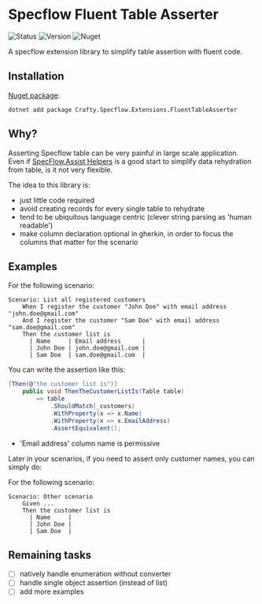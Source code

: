 # Specflow Fluent Table Asserter

![Status](https://github.com/pierregillon/Specflow.Extensions.FluentTableAsserter/actions/workflows/dotnet.yml/badge.svg)
![Version](https://img.shields.io/badge/dynamic/xml?color=blue&label=version&prefix=v&query=//Project/PropertyGroup/Version/text()&url=https://raw.githubusercontent.com/pierregillon/Specflow.Extensions.FluentTableAsserter/main/src/Specflow.Extensions.FluentTableAsserter/Specflow.Extensions.FluentTableAsserter.csproj)
![Nuget](https://img.shields.io/badge/Nuget-available%20-green)

A specflow extension library to simplify table assertion with fluent code.

## Installation

[Nuget package](https://www.nuget.org/packages/Crafty.Specflow.Extensions.FluentTableAsserter):

    dotnet add package Crafty.Specflow.Extensions.FluentTableAsserter

## Why?

Asserting Specflow table can be very painful in large scale application.
Even
if [SpecFlow.Assist Helpers](https://docs.specflow.org/projects/specflow/en/latest/Bindings/SpecFlow-Assist-Helpers.html)
is a good start to simplify data rehydration from table, is it not very flexible.

The idea to this library is:

- just little code required
- avoid creating records for every single table to rehydrate
- tend to be ubiquitous language centric (clever string parsing as 'human readable')
- make column declaration optional in gherkin, in order to focus the columns that matter for the scenario

## Examples

For the following scenario:

```gherkin
Scenario: List all registered customers
    When I register the customer "John Doe" with email address "john.doe@gmail.com"
    And I register the customer "Sam Doe" with email address "sam.doe@gmail.com"
    Then the customer list is
      | Name     | Email address      |
      | John Doe | john.doe@gmail.com |
      | Sam Doe  | sam.doe@gmail.com  |
```

You can write the assertion like this:

```csharp
[Then(@"the customer list is")]
    public void ThenTheCustomerListIs(Table table)
        => table
            .ShouldMatch(_customers)
            .WithProperty(x => x.Name)
            .WithProperty(x => x.EmailAddress)
            .AssertEquivalent();
```

- 'Email address' column name is permissive

Later in your scenarios, if you need to assert only customer names, you can simply do:

For the following scenario:

```gherkin
Scenario: Other scenario
    Given ...
    Then the customer list is
      | Name     |
      | John Doe |
      | Sam Doe  |
```

## Remaining tasks

- [ ] natively handle enumeration without converter
- [ ] handle single object assertion (instead of list)
- [ ] add more examples
